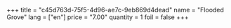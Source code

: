 +++
title = "c45d763d-75f5-4d96-ae7c-9eb869d4dead"
name = "Flooded Grove"
lang = ["en"]
price = "7.00"
quantity = 1
foil = false
+++
